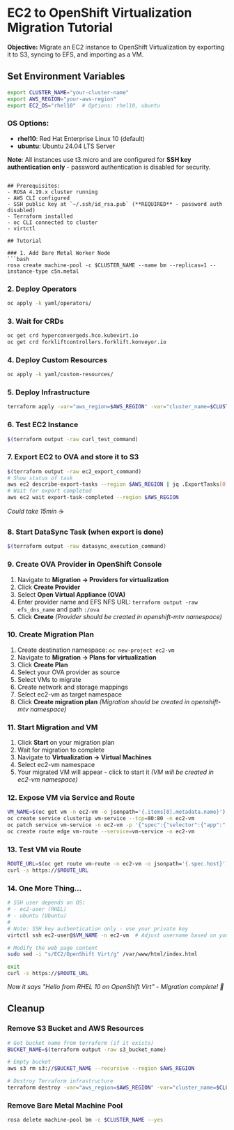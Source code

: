 # EC2 to OpenShift Virtualization Migration Tutorial

**Objective:** Migrate an EC2 instance to OpenShift Virtualization by exporting it to S3, syncing to EFS, and importing as a VM.

## Set Environment Variables
```bash
export CLUSTER_NAME="your-cluster-name"
export AWS_REGION="your-aws-region"
export EC2_OS="rhel10"  # Options: rhel10, ubuntu
```

### OS Options:
- **rhel10**: Red Hat Enterprise Linux 10 (default)
- **ubuntu**: Ubuntu 24.04 LTS Server

**Note**: All instances use t3.micro and are configured for **SSH key authentication only** - password authentication is disabled for security.
```

## Prerequisites:
- ROSA 4.19.x cluster running
- AWS CLI configured
- SSH public key at `~/.ssh/id_rsa.pub` (**REQUIRED** - password auth disabled)
- Terraform installed
- oc CLI connected to cluster
- virtctl

## Tutorial

### 1. Add Bare Metal Worker Node
```bash
rosa create machine-pool -c $CLUSTER_NAME --name bm --replicas=1 --instance-type c5n.metal
```

### 2. Deploy Operators
```bash
oc apply -k yaml/operators/
```

### 3. Wait for CRDs
```bash
oc get crd hyperconvergeds.hco.kubevirt.io
oc get crd forkliftcontrollers.forklift.konveyor.io
```

### 4. Deploy Custom Resources
```bash
oc apply -k yaml/custom-resources/
```

### 5. Deploy Infrastructure
```bash
terraform apply -var="aws_region=$AWS_REGION" -var="cluster_name=$CLUSTER_NAME" -var="ec2_os=$EC2_OS"
```

### 6. Test EC2 Instance
```bash
$(terraform output -raw curl_test_command)
```

### 7. Export EC2 to OVA and store it to S3
```bash
$(terraform output -raw ec2_export_command)
# Show status of task
aws ec2 describe-export-tasks --region $AWS_REGION | jq .ExportTasks[0].State
# Wait for export completed
aws ec2 wait export-task-completed --region $AWS_REGION
```
*Could take 15min ☕*

### 8. Start DataSync Task (when export is done)
```bash
$(terraform output -raw datasync_execution_command)
```

### 9. Create OVA Provider in OpenShift Console
1. Navigate to **Migration → Providers for virtualization**
2. Click **Create Provider**
3. Select **Open Virtual Appliance (OVA)**
4. Enter provider name and EFS NFS URL: `terraform output -raw efs_dns_name` and path `:/ova`
5. Click **Create**
*(Provider should be created in openshift-mtv namespace)*

### 10. Create Migration Plan
1. Create destination namespace: `oc new-project ec2-vm`
2. Navigate to **Migration → Plans for virtualization**
3. Click **Create Plan**
4. Select your OVA provider as source
5. Select VMs to migrate
6. Create network and storage mappings
7. Select ec2-vm as target namespace
8. Click **Create migration plan**
*(Migration should be created in openshift-mtv namespace)*

### 11. Start Migration and VM
1. Click **Start** on your migration plan
2. Wait for migration to complete
3. Navigate to **Virtualization → Virtual Machines**
4. Select ec2-vm namespace
5. Your migrated VM will appear - click to start it
*(VM will be created in ec2-vm namespace)*

### 12. Expose VM via Service and Route
```bash
VM_NAME=$(oc get vm -n ec2-vm -o jsonpath='{.items[0].metadata.name}')
oc create service clusterip vm-service --tcp=80:80 -n ec2-vm
oc patch service vm-service -n ec2-vm -p '{"spec":{"selector":{"app":"'$VM_NAME'"}}}'
oc create route edge vm-route --service=vm-service -n ec2-vm
```

### 13. Test VM via Route
```bash
ROUTE_URL=$(oc get route vm-route -n ec2-vm -o jsonpath='{.spec.host}')
curl -s https://$ROUTE_URL
```

### 14. One More Thing...
```bash
# SSH user depends on OS: 
# - ec2-user (RHEL)
# - ubuntu (Ubuntu)
# 
# Note: SSH key authentication only - use your private key
virtctl ssh ec2-user@$VM_NAME -n ec2-vm  # Adjust username based on your OS

# Modify the web page content
sudo sed -i "s/EC2/OpenShift Virt/g" /var/www/html/index.html

exit
curl -s https://$ROUTE_URL
```
*Now it says "Hello from RHEL 10 on OpenShift Virt" - Migration complete! 🎉*

## Cleanup

### Remove S3 Bucket and AWS Resources
```bash
# Get bucket name from terraform (if it exists)
BUCKET_NAME=$(terraform output -raw s3_bucket_name)

# Empty bucket
aws s3 rm s3://$BUCKET_NAME --recursive --region $AWS_REGION

# Destroy Terraform infrastructure
terraform destroy -var="aws_region=$AWS_REGION" -var="cluster_name=$CLUSTER_NAME" -var="ec2_os=$EC2_OS"
```

### Remove Bare Metal Machine Pool
```bash
rosa delete machine-pool bm -c $CLUSTER_NAME --yes
```